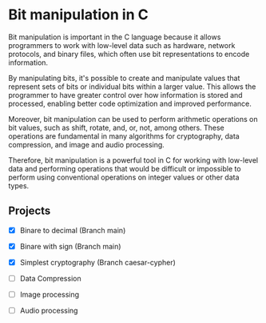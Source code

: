 # Bit manipulation in C
 
Bit manipulation is important in the C language because it allows programmers to work with low-level data such as hardware, network protocols, and binary files, which often use bit representations to encode information.

By manipulating bits, it's possible to create and manipulate values that represent sets of bits or individual bits within a larger value. This allows the programmer to have greater control over how information is stored and processed, enabling better code optimization and improved performance.

Moreover, bit manipulation can be used to perform arithmetic operations on bit values, such as shift, rotate, and, or, not, among others. These operations are fundamental in many algorithms for cryptography, data compression, and image and audio processing.

Therefore, bit manipulation is a powerful tool in C for working with low-level data and performing operations that would be difficult or impossible to perform using conventional operations on integer values or other data types.

 ## Projects
 
  - [x] Binare to decimal (Branch main)
  
  - [x] Binare with sign (Branch main)
  
  - [x] Simplest cryptography (Branch caesar-cypher) 
  
  - [ ] Data Compression
  
  - [ ] Image processing
  
  - [ ] Audio processing 
